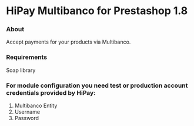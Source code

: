 # HiPay Multibanco for Prestashop 1.8
### About

Accept payments for your products via Multibanco.

### Requirements

Soap library

### For module configuration you need test or production account credentials provided by HiPay: 

1. Multibanco Entity
2. Username
3. Password


